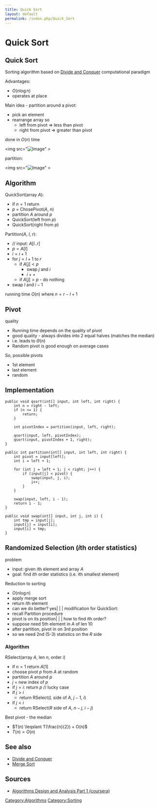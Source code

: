 ```yaml
---
title: Quick Sort
layout: default
permalink: /index.php/Quick_Sort
---
```


# Quick Sort

## Quick Sort
Sorting algorithm based on [Divide and Conquer](Divide_and_Conquer) computational paradigm

Advantages: 
- $O(n \log n)$
- operates at place

Main idea - partition around a pivot:
- pick an element
- rearrange array so
  - left from pivot => less than pivot
  - right from pivot => greater than pivot

done in $O(n)$ time

<img src="<img src="https://raw.githubusercontent.com/alexeygrigorev/wiki-figures/master/legacy/3qgfuh1sgn1v8jm90h0utise6h.png" alt="Image">" \>

partition:

<img src="<img src="https://raw.githubusercontent.com/alexeygrigorev/wiki-figures/master/legacy/30s2g8fj552rlsrh1j0q2bjkn8.png" alt="Image">" \>

## Algorithm
QuickSort(array $A$):
- if $n = 1$ return
- $p$ = ChosePivot($A$, $n$)
- partition $A$ around $p$
- QuickSort(left from $p$)
- QuickSort(right from $p$)


Partition($A$, $l$, $r$):
- // input: $A[l..r]$
- $p = A[l]$
- $i = i + 1$
- for $j = l + 1$ to $r$
  - if $A[j] < p$
    - swap $j$ and $i$
    - $i++$
  - if $A[j] > p$ - do nothing
- swap $l$ and $i - 1$

running time $O(n)$ where $n = r - l + 1$

## Pivot
quality
- Running time depends on the quality of pivot
- good quality - always divides into 2 equal halves (matches the median)
- i.e. leads to $\Theta(n)$
- Random pivot is good enough on average cases

So, possible pivots
- 1st element
- last element
- random

## Implementation
```transact-sql
public void qsort(int[] input, int left, int right) {
    int n = right - left;
    if (n <= 1) {
        return;
    }

    int pivotIndex = partition(input, left, right);

    qsort(input, left, pivotIndex);
    qsort(input, pivotIndex + 1, right);
}

public int partition(int[] input, int left, int right) {
    int pivot = input[left];
    int i = left + 1;

    for (int j = left + 1; j < right; j++) {
        if (input[j] < pivot) {
            swap(input, j, i);
            i++;
        }
    }

    swap(input, left, i - 1);
    return i - 1;
}

public void swap(int[] input, int j, int i) {
    int tmp = input[j];
    input[j] = input[i];
    input[i] = tmp;
}
```

## Randomized Selection ($i$th order statistics)
problem
- input: given $i$th element and array $A$
- goal: find $i$th order statistics (i.e. $i$th smallest element)


Reduction to sorting
- $O(n \log n)$
- apply merge sort
- return $i$th element
- can we do better? yes|   | |
modification for QuickSort:
- recall Partition procedure
- pivot is on its position|   | |
how to find $i$th order?
- suppose need 5th element in $A$ of len 10
- after partition, pivot in on 3rd position
- so we need 2nd (5-3) statistics on the $R$ side


### Algorithm
RSelect(array $A$, len $n$, order $i$)
- if $n = 1$ return $A[1]$
- choose pivot $p$ from $A$ at random
- partition $A$ around $p$
- $j$ = new index of $p$
- if $j = i$: return $p$ // lucky case
- if $j > i$
  - return RSelect($L$ side of $A$, $j-1$, $i$)
- if $j < i$
  - return RSelect($R$ side of $A$, $n-j$, $i-j$)


Best pivot - the median
- $T(n) \leqslant T(\frac{n}{2}) + O(n)$
- $T(n) = O(n)$


## See also
- [Divide and Conquer](Divide_and_Conquer)
- [Merge Sort](Merge_Sort)

## Sources
- [Algorithms Design and Analysis Part 1 (coursera)](Algorithms_Design_and_Analysis_Part_1_(coursera))

[Category:Algorithms](Category_Algorithms)
[Category:Sorting](Category_Sorting)